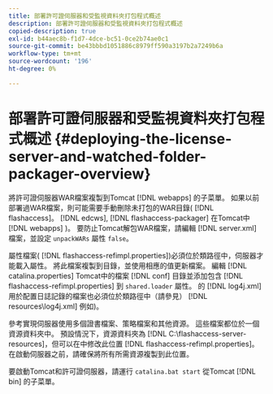 ```yaml
---
title: 部署許可證伺服器和受監視資料夾打包程式概述
description: 部署許可證伺服器和受監視資料夾打包程式概述
copied-description: true
exl-id: b44aec8b-f1d7-4dce-bc51-0ce2b74ae0c1
source-git-commit: be43bbbd1051886c8979ff590a3197b2a7249b6a
workflow-type: tm+mt
source-wordcount: '196'
ht-degree: 0%

---
```


# 部署許可證伺服器和受監視資料夾打包程式概述 {#deploying-the-license-server-and-watched-folder-packager-overview}

將許可證伺服器WAR檔案複製到Tomcat [!DNL webapps] 的子菜單。 如果以前部署過WAR檔案，則可能需要手動刪除未打包的WAR目錄( [!DNL flashaccess]。 [!DNL edcws], [!DNL flashaccess-packager] 在Tomcat中 [!DNL webapps] )。 要防止Tomcat解包WAR檔案，請編輯 [!DNL server.xml] 檔案，並設定 `unpackWARs` 屬性 `false`。

屬性檔案( [!DNL flashaccess-refimpl.properties])必須位於類路徑中，伺服器才能載入屬性。 將此檔案複製到目錄，並使用相應的值更新檔案。 編輯 [!DNL catalina.properties] Tomcat中的檔案 [!DNL conf] 目錄並添加包含 [!DNL flashaccess-refimpl.properties] 到 `shared.loader` 屬性。 的 [!DNL log4j.xml] 用於配置日誌記錄的檔案也必須位於類路徑中（請參見） [!DNL resources\log4j.xml] 例如)。

參考實現伺服器使用多個證書檔案、策略檔案和其他資源。 這些檔案都位於一個資源資料夾中。 預設情況下，資源資料夾為 [!DNL C:\flashaccess-server-resources]，但可以在中修改此位置 [!DNL flashaccess-refimpl.properties]。 在啟動伺服器之前，請確保將所有所需資源複製到此位置。

要啟動Tomcat和許可證伺服器，請運行 `catalina.bat start` 從Tomcat [!DNL bin] 的子菜單。
